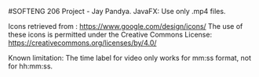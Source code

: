 #SOFTENG 206 Project - Jay Pandya.
JavaFX: Use only .mp4 files.

Icons retrieved from : https://www.google.com/design/icons/
The use of these icons is permitted under the Creative Commons License: https://creativecommons.org/licenses/by/4.0/

Known limitation: The time label for video only works for mm:ss format, not for hh:mm:ss.

